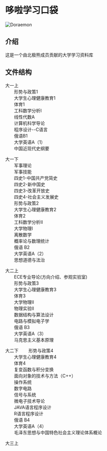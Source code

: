 # 哆啦学习口袋

![Doraemon](https://gitee.com/SMBU-POLARBEAR/DoraemonLearningPocket/raw/master/Pictures/Doraemon.jpg)


## 介绍
这是一个由北极熊成员贡献的大学学习资料库

## 文件结构

大一上<br>
&emsp;&emsp;形势与政策1<br>
&emsp;&emsp;大学生心理健康教育1<br>
&emsp;&emsp;体育1<br>
&emsp;&emsp;工科数学分析Ⅰ<br>
&emsp;&emsp;线性代数A<br>
&emsp;&emsp;计算机科学导论<br>
&emsp;&emsp;程序设计--C语言<br>
&emsp;&emsp;俄语B1<br>
&emsp;&emsp;大学英语A（1）<br>
&emsp;&emsp;中国近现代史纲要<br>

大一下<br>
&emsp;&emsp;军事理论<br>
&emsp;&emsp;军事技能<br>
&emsp;&emsp;四史1-中国共产党简史<br>
&emsp;&emsp;四史2-新中国史<br>
&emsp;&emsp;四史3-改革开放史<br>
&emsp;&emsp;四史4-社会主义发展史<br>
&emsp;&emsp;形势与政策2<br>
&emsp;&emsp;大学生心理健康教育2<br>
&emsp;&emsp;体育2<br>
&emsp;&emsp;工科数学分析Ⅱ<br>
&emsp;&emsp;大学物理Ⅰ<br>
&emsp;&emsp;离散数学<br>
&emsp;&emsp;概率论与数理统计<br>
&emsp;&emsp;俄语 B2<br>
&emsp;&emsp;大学英语A（2）<br>
&emsp;&emsp;思想道德与法治<br>

大二上<br>
&emsp;&emsp;ECE专业导论(方向介绍、参观实验室)<br>
&emsp;&emsp;形势与政策3<br>
&emsp;&emsp;大学生心理健康教育3<br>
&emsp;&emsp;体育3<br>
&emsp;&emsp;大学物理Ⅱ<br>
&emsp;&emsp;物理实验Ⅱ<br>
&emsp;&emsp;数据结构与算法设计<br>
&emsp;&emsp;电路与模拟电子学<br>
&emsp;&emsp;俄语 B3<br>
&emsp;&emsp;大学英语A（3）<br>
&emsp;&emsp;马克思主义基本原理<br>

大二下
&emsp;&emsp;形势与政策4<br>
&emsp;&emsp;大学生心理健康教育4<br>
&emsp;&emsp;体育4<br>
&emsp;&emsp;复变函数与积分变换<br>
&emsp;&emsp;面向对象的技术与方法（C++）<br>
&emsp;&emsp;操作系统<br>
&emsp;&emsp;数字电路<br>
&emsp;&emsp;信号与系统<br>
&emsp;&emsp;微电子技术导论<br>
&emsp;&emsp;JAVA语言程序设计<br>
&emsp;&emsp;R语言程序设计<br>
&emsp;&emsp;俄语 B4<br>
&emsp;&emsp;大学英语A（4）<br>
&emsp;&emsp;毛泽东思想与中国特色社会主义理论体系概论<br>

大三上















